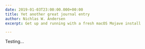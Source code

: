 ```yaml
---
date: 2019-01-03T23:00:00.000+00:00
title: Yet another great journal entry
author: Nichlas W. Andersen
excerpt: Get up and running with a fresh macOS Mojave install

---
```

Testing...